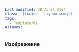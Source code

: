 ```yaml
---
Last modified: 28 April 2024
Class: "[[Класс - Группа мышц]]"
tags:
  - Template/01
aliases: 
---
```

### Изображение
